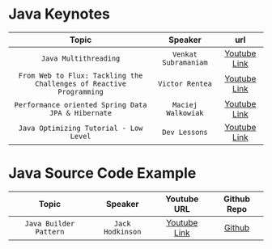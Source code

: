 # Java Keynotes

| Topic | Speaker | url |
|     :---:      |    :---: |  :---: |
| `Java Multithreading`   | `Venkat Subramaniam` | [Youtube Link](https://www.youtube.com/watch?v=6EQcpkSgsR8&ab_channel=Devoxx) |
| `From Web to Flux: Tackling the Challenges of Reactive Programming`   | `Victor Rentea` | [Youtube Link](https://www.youtube.com/watch?v=wsgJU5S1rRY) |
| `Performance oriented Spring Data JPA & Hibernate`   | `Maciej Walkowiak` | [Youtube Link](https://www.youtube.com/watch?v=exqfB1WaqIw&t=711s) |
| `Java Optimizing Tutorial - Low Level`   | `Dev Lessons` | [Youtube Link](https://www.youtube.com/watch?v=SNCXp5ilYaA) |

# Java Source Code Example 

| Topic | Speaker | Youtube URL | Github Repo |
|     :---:      |    :---: |  :---: | :---: | 
| `Java Builder Pattern`   | `Jack Hodkinson` | [Youtube Link](https://www.youtube.com/watch?v=6EQcpkSgsR8&ab_channel=Devoxx) | [Github](https://github.com/jrhodkinson/youtube-190-builders) |

